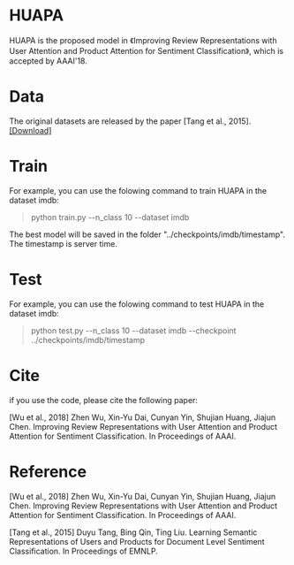 # HUAPA
HUAPA is the proposed model in 《Improving Review Representations with User Attention and Product Attention for Sentiment Classification》, which is accepted by AAAI'18.

# Data
The original datasets are released by the paper [Tang et al., 2015]. [[Download]](http://ir.hit.edu.cn/%7Edytang/paper/acl2015/dataset.7z)

# Train
For example, you can use the folowing command to train HUAPA in the dataset imdb:
> python train.py --n_class 10 --dataset imdb

The best model will be saved in the folder "../checkpoints/imdb/timestamp". The timestamp is server time.

# Test
For example, you can use the folowing command to test HUAPA in the dataset imdb:
> python test.py --n_class 10 --dataset imdb --checkpoint ../checkpoints/imdb/timestamp

# Cite
if you use the code, please cite the following paper:

[Wu et al., 2018]  Zhen Wu, Xin-Yu Dai, Cunyan Yin, Shujian Huang, Jiajun Chen. Improving Review Representations with User Attention and Product Attention for Sentiment Classification. In Proceedings of AAAI.

# Reference
[Wu et al., 2018]  Zhen Wu, Xin-Yu Dai, Cunyan Yin, Shujian Huang, Jiajun Chen. Improving Review Representations with User Attention and Product Attention for Sentiment Classification. In Proceedings of AAAI.

[Tang et al., 2015] Duyu Tang, Bing Qin, Ting Liu. Learning Semantic Representations of Users and Products for Document Level Sentiment Classification. In Proceedings of EMNLP.
